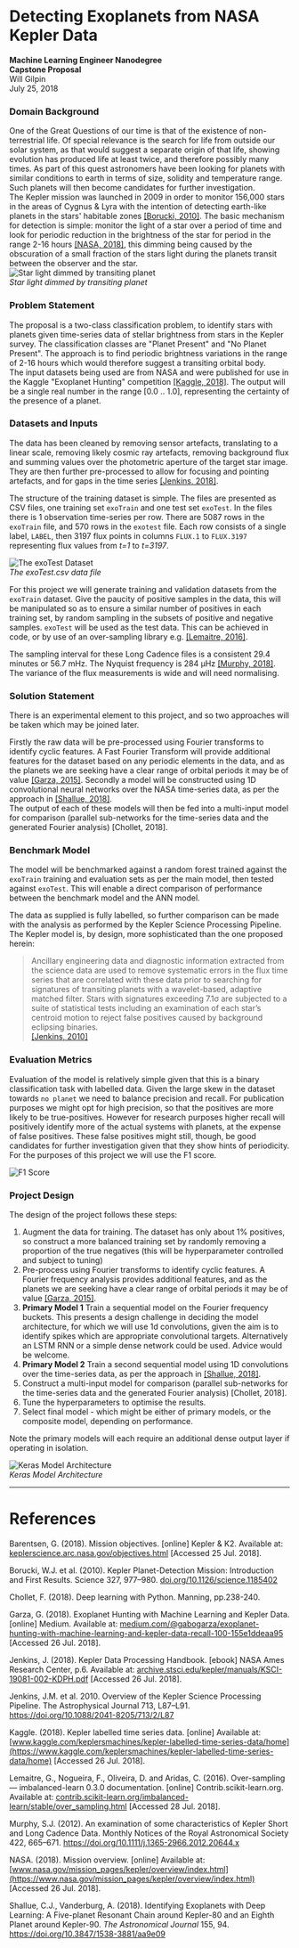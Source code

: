 # Detecting Exoplanets from NASA Kepler Data  

**Machine Learning Engineer Nanodegree**  
**Capstone Proposal**  
Will Gilpin  
July 25, 2018  


### Domain Background
One of the Great Questions of our time is that of the existence of non-terrestrial life. Of special relevance is the search for life from outside our solar system, as that would suggest a separate origin of that life, showing evolution has produced life at least twice, and therefore possibly many times. As part of this quest astronomers have been looking for planets with similar conditions to earth in terms of size, solidity and temperature range. Such planets will then become candidates for further investigation.  
The Kepler mission was launched in 2009 in order to monitor 156,000 stars in the areas of Cygnus & Lyra with the intention of detecting earth-like planets in the stars' habitable zones [\[Borucki, 2010\]][BORUCKI]. The basic mechanism for detection is simple: monitor the light of a star over a period of time and look for periodic reduction in the brightness of the star for period in the range 2-16 hours [\[NASA, 2018\]][NASA1], this dimming being caused by the obscuration of a small fraction of the stars light during the planets transit between the observer and the star.  
![Star light dimmed by transiting planet](./stellar-transit.png)  
*Star light dimmed by transiting planet*  

### Problem Statement

The proposal is a two-class classification problem, to identify stars with planets given time-series data of stellar brightness from stars in the Kepler survey. The classification classes are "Planet Present" and "No Planet Present".
The approach is to find periodic brightness variations in the range of 2-16 hours which would therefore suggest a transiting orbital body.  
The input datasets being used are from NASA and were published for use in the Kaggle "Exoplanet Hunting" competition [\[Kaggle, 2018\]][Kaggle]. The output will be a single real number in the range [0.0 .. 1.0], representing the certainty of the presence of a planet.

### Datasets and Inputs

The data has been cleaned by removing sensor artefacts, translating to a linear scale, removing likely cosmic ray artefacts, removing background flux and summing values over the photometric aperture of the target star image. They are then further pre-processed to allow for focusing and pointing artefacts, and for gaps in the time series [\[Jenkins, 2018\]][JENKINS].  

The structure of the training dataset is simple. The files are presented as CSV files, one training set `exoTrain` and one test set `exoTest`. In the files there is 1 observation time-series per row. There are 5087 rows in the `exoTrain` file, and 570 rows in the `exotest` file. Each row consists of a single label, `LABEL`, then 3197 flux points in columns `FLUX.1` to `FLUX.3197` representing flux values from *t=1* to *t=3197*.  


![The exoTest Dataset](./exoTest-capture.png)  
*The exoTest.csv data file*  

For this project we will generate training and validation datasets from the `exoTrain` dataset. Give the paucity of positive samples in the data, this will be manipulated so as to ensure a similar number of positives in each training set, by random sampling in the subsets of positive and negative samples. `exoTest` will be used as the test data. This can be achieved in code, or by use of an over-sampling library e.g. [\[Lemaitre, 2016\]][LEMAITRE].  

The sampling interval for these Long Cadence files is a consistent 29.4 minutes or 56.7 mHz. The Nyquist frequency is 284 µHz [\[Murphy, 2018\]][MURPHY]. The variance of the flux measurements is wide and will need normalising.  

### Solution Statement

There is an experimental element to this project, and so two approaches will be taken which may be joined later.

Firstly the raw data will be pre-processed using Fourier transforms to identify cyclic features. A Fast Fourier Transform will provide additional features for the dataset based on any periodic elements in the data, and as the planets we are seeking have a clear range of orbital periods it may be of value [\[Garza, 2015\]][GARZA].
Secondly a model will be constructed using 1D convolutional neural networks over the NASA time-series data, as per the approach in [\[Shallue, 2018\]][SHALLUE].  
The output of each of these models will then be fed into a multi-input model for comparison (parallel sub-networks for the time-series data and the generated Fourier analysis) \[Chollet, 2018\].
  
### Benchmark Model

The model will be benchmarked against a random forest trained against the `exoTrain` training and evaluation sets as per the main model, then tested against `exoTest`. This will enable a direct comparison of performance between the benchmark model and the ANN model.  

The data as supplied is fully labelled, so further comparison can be made with the analysis as performed by the Kepler Science Processing Pipeline. The Kepler model is, by design, more sophisticated than the one proposed herein:
 > Ancillary engineering data and diagnostic information
extracted from the science data are used to remove systematic errors in the flux time series that are correlated with
these data prior to searching for signatures of transiting planets with a wavelet-based, adaptive matched filter. Stars
with signatures exceeding 7.1σ are subjected to a suite of statistical tests including an examination of each star’s
centroid motion to reject false positives caused by background eclipsing binaries.  
[\[Jenkins, 2010\]][JENKINS2010]

### Evaluation Metrics

Evaluation of the model is relatively simple given that this is a binary classification task with labelled data. Given the large skew in the dataset towards `no planet` we need to balance precision and recall. For publication purposes we might opt for high precision, so that the positives are more likely to be true-positives. However for research purposes higher recall will positively identify more of the actual systems with planets, at the expense of false positives. These false positives might still, though, be good candidates for further investigation given that they show hints of periodicity.
For the purposes of this project we will use the F1 score.

![F1 Score](./Precision-Recall-F1.png)  

### Project Design

The design of the project follows these steps:

  1. Augment the data for training. The dataset has only about 1% positives, so construct a more balanced training set by randomly removing a proportion of the true negatives (this will be hyperparameter controlled and subject to tuning)
  2. Pre-process using Fourier transforms to identify cyclic features. A Fourier frequency analysis provides additional features, and as the planets we are seeking have a clear range of orbital periods it may be of value [\[Garza, 2015\]][GARZA].
  3. **Primary Model 1** Train a sequential model on the Fourier frequency buckets. This presents a design challenge in deciding the model architecture, for which we will use 1d convolutions, given the aim is to identify spikes which are appropriate convolutional targets. Alternatively an LSTM RNN or a simple dense network could be used. Advice would be welcome.  
  4. **Primary Model 2** Train a second sequential model using 1D convolutions over the time-series data, as per the approach in [\[Shallue, 2018\]][SHALLUE].
  5. Construct a multi-input model for comparison (parallel sub-networks for the time-series data and the generated Fourier analysis) \[Chollet, 2018\].
  6. Tune the hyperparameters to optimise the results.
  7. Select final model - which might be either of primary models, or the composite model, depending on performance.

Note the primary models will each require an additional dense output layer if operating in isolation.

![Keras Model Architecture](./Kepler-Keras.png)  
*Keras Model Architecture*

-----------

<div style="page-break-after: always;"></div>

# References
[KEPLER1]: https://keplerscience.arc.nasa.gov/objectives.html  
Barentsen, G. (2018). Mission objectives. [online] Kepler & K2. Available at: [keplerscience.arc.nasa.gov/objectives.html](https://keplerscience.arc.nasa.gov/objectives.html) [Accessed 25 Jul. 2018].  

[BORUCKI]: https://doi.org/10.1126/science.1185402
Borucki, W.J. et al. (2010). Kepler Planet-Detection Mission: Introduction and First Results. Science 327, 977–980. [doi.org/10.1126/science.1185402](https://doi.org/10.1126/science.1185402)

Chollet, F. (2018). Deep learning with Python. Manning, pp.238-240.

[GARZA]: https://medium.com/@gabogarza/exoplanet-hunting-with-machine-learning-and-kepler-data-recall-100-155e1ddeaa95
Garza, G. (2018). Exoplanet Hunting with Machine Learning and Kepler Data. [online] Medium. Available at: [medium.com/@gabogarza/exoplanet-hunting-with-machine-learning-and-kepler-data-recall-100-155e1ddeaa95](https://medium.com/@gabogarza/exoplanet-hunting-with-machine-learning-and-kepler-data-recall-100-155e1ddeaa95) [Accessed 26 Jul. 2018].

[JENKINS]: https://keplerscience.arc.nasa.gov/data-products.html
Jenkins, J. (2018). Kepler Data Processing Handbook. [ebook] NASA Ames Research Center, p.6. Available at: [archive.stsci.edu/kepler/manuals/KSCI-19081-002-KDPH.pdf](https://archive.stsci.edu/kepler/manuals/KSCI-19081-002-KDPH.pdf) [Accessed 26 Jul. 2018].

[JENKINS2010]: https://doi.org/10.1088/2041-8205/713/2/L87
Jenkins, J.M. et al. 2010. Overview of the Kepler Science Processing Pipeline. The Astrophysical Journal 713, L87–L91. https://doi.org/10.1088/2041-8205/713/2/L87

[Kaggle]: https://www.kaggle.com/keplersmachines/kepler-labelled-time-series-data/home
Kaggle. (2018). Kepler labelled time series data. [online] Available at: [www.kaggle.com/keplersmachines/kepler-labelled-time-series-data/home](https://www.kaggle.com/keplersmachines/kepler-labelled-time-series-data/home) [Accessed 26 Jul. 2018].  

[LEMAITRE]: http://contrib.scikit-learn.org/imbalanced-learn/stable/over_sampling.html
Lemaitre, G., Nogueira, F., Oliveira, D. and Aridas, C. (2016). Over-sampling — imbalanced-learn 0.3.0 documentation. [online] Contrib.scikit-learn.org. Available at: [contrib.scikit-learn.org/imbalanced-learn/stable/over_sampling.html](http://contrib.scikit-learn.org/imbalanced-learn/stable/over_sampling.html) [Accessed 28 Jul. 2018].

[MURPHY]: https://arxiv.org/abs/1201.6184
Murphy, S.J. (2012). An examination of some characteristics of Kepler Short and Long Cadence Data. Monthly Notices of the Royal Astronomical Society 422, 665–671. https://doi.org/10.1111/j.1365-2966.2012.20644.x

[NASA1]: https://www.nasa.gov/mission_pages/kepler/overview/index.html  
NASA. (2018). Mission overview. [online] Available at: [www.nasa.gov/mission_pages/kepler/overview/index.html](https://www.nasa.gov/mission_pages/kepler/overview/index.html) [Accessed 26 Jul. 2018].  

[SHALLUE]: https://doi.org/10.3847/1538-3881/aa9e09  
Shallue, C.J., Vanderburg, A. (2018). Identifying Exoplanets with Deep Learning: A Five-planet Resonant Chain around Kepler-80 and an Eighth Planet around Kepler-90. *The Astronomical Journal* 155, 94. https://doi.org/10.3847/1538-3881/aa9e09  
